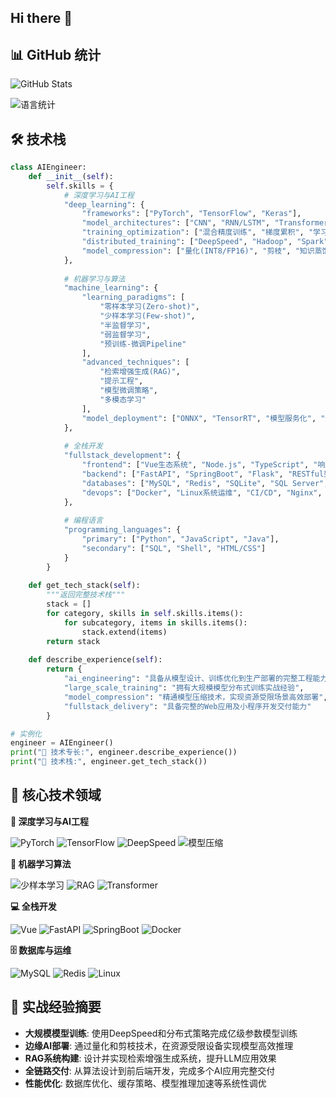 ## Hi there 👋
## 📊 GitHub 统计
![GitHub Stats](https://github-readme-stats.vercel.app/api?username=zxcvbnmkj&show_icons=true&theme=radical&show=reviews,discussions_started,discussions_answered,prs_merged,prs_merged_percentage&cache_seconds=1800&random=123)

![ 语言统计 ](https://github-readme-stats.vercel.app/api/top-langs/?username=zxcvbnmkj&layout=compact&theme=gruvbox)
## 🛠 技术栈
```python
class AIEngineer:
    def __init__(self):
        self.skills = {
            # 深度学习与AI工程
            "deep_learning": {
                "frameworks": ["PyTorch", "TensorFlow", "Keras"],
                "model_architectures": ["CNN", "RNN/LSTM", "Transformer", "BERT系列"],
                "training_optimization": ["混合精度训练", "梯度累积", "学习率调度"],
                "distributed_training": ["DeepSpeed", "Hadoop", "Spark", "多GPU并行"],
                "model_compression": ["量化(INT8/FP16)", "剪枝", "知识蒸馏", "模型轻量化"]
            },
            
            # 机器学习与算法
            "machine_learning": {
                "learning_paradigms": [
                    "零样本学习(Zero-shot)", 
                    "少样本学习(Few-shot)",
                    "半监督学习", 
                    "弱监督学习",
                    "预训练-微调Pipeline"
                ],
                "advanced_techniques": [
                    "检索增强生成(RAG)",
                    "提示工程", 
                    "模型微调策略",
                    "多模态学习"
                ],
                "model_deployment": ["ONNX", "TensorRT", "模型服务化", "边缘部署"]
            },
            
            # 全栈开发
            "fullstack_development": {
                "frontend": ["Vue生态系统", "Node.js", "TypeScript", "响应式Web开发"],
                "backend": ["FastAPI", "SpringBoot", "Flask", "RESTful架构"],
                "databases": ["MySQL", "Redis", "SQLite", "SQL Server", "数据库优化"],
                "devops": ["Docker", "Linux系统运维", "CI/CD", "Nginx", "系统监控"]
            },
            
            # 编程语言
            "programming_languages": {
                "primary": ["Python", "JavaScript", "Java"],
                "secondary": ["SQL", "Shell", "HTML/CSS"]
            }
        }
    
    def get_tech_stack(self):
        """返回完整技术栈"""
        stack = []
        for category, skills in self.skills.items():
            for subcategory, items in skills.items():
                stack.extend(items)
        return stack
    
    def describe_experience(self):
        return {
            "ai_engineering": "具备从模型设计、训练优化到生产部署的完整工程能力",
            "large_scale_training": "拥有大规模模型分布式训练实战经验",
            "model_compression": "精通模型压缩技术，实现资源受限场景高效部署",
            "fullstack_delivery": "具备完整的Web应用及小程序开发交付能力"
        }

# 实例化
engineer = AIEngineer()
print("🎯 技术专长:", engineer.describe_experience())
print("🚀 技术栈:", engineer.get_tech_stack())
```
## 🎯 核心技术领域

**🤖 深度学习与AI工程**

![PyTorch](https://img.shields.io/badge/PyTorch-Expert-red)
![TensorFlow](https://img.shields.io/badge/TensorFlow-Advanced-orange)
![DeepSpeed](https://img.shields.io/badge/DeepSpeed-Intermediate-yellow)
![模型压缩](https://img.shields.io/badge/模型压缩-Expert-red)

**🔬 机器学习算法**

![少样本学习](https://img.shields.io/badge/少样本学习-Advanced-orange)
![RAG](https://img.shields.io/badge/RAG-Intermediate-yellow)
![Transformer](https://img.shields.io/badge/Transformer-Expert-red)

**💻 全栈开发**

![Vue](https://img.shields.io/badge/Vue-Advanced-orange)
![FastAPI](https://img.shields.io/badge/FastAPI-Expert-red)
![SpringBoot](https://img.shields.io/badge/SpringBoot-Intermediate-yellow)
![Docker](https://img.shields.io/badge/Docker-Advanced-orange)

**🗄️ 数据库与运维**

![MySQL](https://img.shields.io/badge/MySQL-Expert-red)
![Redis](https://img.shields.io/badge/Redis-Advanced-orange)
![Linux](https://img.shields.io/badge/Linux-Expert-red)

## 💼 实战经验摘要

- **大规模模型训练**: 使用DeepSpeed和分布式策略完成亿级参数模型训练
- **边缘AI部署**: 通过量化和剪枝技术，在资源受限设备实现模型高效推理
- **RAG系统构建**: 设计并实现检索增强生成系统，提升LLM应用效果
- **全链路交付**: 从算法设计到前后端开发，完成多个AI应用完整交付
- **性能优化**: 数据库优化、缓存策略、模型推理加速等系统性调优
